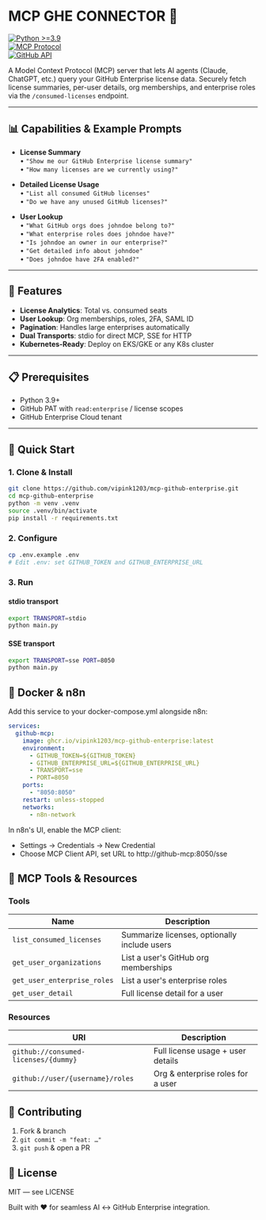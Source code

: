 # MCP GHE CONNECTOR 🌉
[![Python >=3.9](https://img.shields.io/badge/python-3.9%2B-blue)](https://www.python.org/downloads/)  
[![MCP Protocol](https://img.shields.io/badge/MCP-Protocol-purple)](https://github.com/modelcontextprotocol/python-sdk)  
[![GitHub API](https://img.shields.io/badge/GitHub-API-black)](https://docs.github.com/en/rest)

A Model Context Protocol (MCP) server that lets AI agents (Claude, ChatGPT, etc.) query your GitHub Enterprise license data. Securely fetch license summaries, per-user details, org memberships, and enterprise roles via the `/consumed-licenses` endpoint.

---

## 📊 Capabilities & Example Prompts

- **License Summary**  
  • `"Show me our GitHub Enterprise license summary"`  
  • `"How many licenses are we currently using?"`

- **Detailed License Usage**  
  • `"List all consumed GitHub licenses"`  
  • `"Do we have any unused GitHub licenses?"`

- **User Lookup**  
  • `"What GitHub orgs does johndoe belong to?"`  
  • `"What enterprise roles does johndoe have?"`  
  • `"Is johndoe an owner in our enterprise?"`  
  • `"Get detailed info about johndoe"`  
  • `"Does johndoe have 2FA enabled?"`  

---

## 🌟 Features

- **License Analytics**: Total vs. consumed seats  
- **User Lookup**: Org memberships, roles, 2FA, SAML ID  
- **Pagination**: Handles large enterprises automatically  
- **Dual Transports**: stdio for direct MCP, SSE for HTTP  
- **Kubernetes-Ready**: Deploy on EKS/GKE or any K8s cluster  

---

## 📋 Prerequisites

- Python 3.9+  
- GitHub PAT with `read:enterprise` / license scopes  
- GitHub Enterprise Cloud tenant  

---

## 🚀 Quick Start

### 1. Clone & Install
```bash
git clone https://github.com/vipink1203/mcp-github-enterprise.git
cd mcp-github-enterprise
python -m venv .venv
source .venv/bin/activate
pip install -r requirements.txt
```

### 2. Configure
```bash
cp .env.example .env
# Edit .env: set GITHUB_TOKEN and GITHUB_ENTERPRISE_URL
```

### 3. Run

#### stdio transport
```bash
export TRANSPORT=stdio
python main.py
```

#### SSE transport
```bash
export TRANSPORT=sse PORT=8050
python main.py
```

## 🐳 Docker & n8n

Add this service to your docker-compose.yml alongside n8n:

```yaml
services:
  github-mcp:
    image: ghcr.io/vipink1203/mcp-github-enterprise:latest
    environment:
      - GITHUB_TOKEN=${GITHUB_TOKEN}
      - GITHUB_ENTERPRISE_URL=${GITHUB_ENTERPRISE_URL}
      - TRANSPORT=sse
      - PORT=8050
    ports:
      - "8050:8050"
    restart: unless-stopped
    networks:
      - n8n-network
```

In n8n's UI, enable the MCP client:
- Settings → Credentials → New Credential
- Choose MCP Client API, set URL to http://github-mcp:8050/sse

## 🔌 MCP Tools & Resources

### Tools

| Name | Description |
|------|-------------|
| `list_consumed_licenses` | Summarize licenses, optionally include users |
| `get_user_organizations` | List a user's GitHub org memberships |
| `get_user_enterprise_roles` | List a user's enterprise roles |
| `get_user_detail` | Full license detail for a user |

### Resources

| URI | Description |
|-----|-------------|
| `github://consumed-licenses/{dummy}` | Full license usage + user details |
| `github://user/{username}/roles` | Org & enterprise roles for a user |

## 🤝 Contributing

1. Fork & branch
2. `git commit -m "feat: …"`
3. `git push` & open a PR

## 📜 License

MIT — see LICENSE

Built with ❤️ for seamless AI ↔️ GitHub Enterprise integration.
